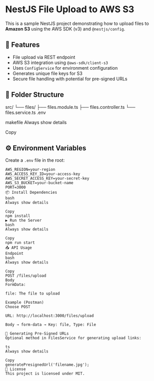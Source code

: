 # NestJS File Upload to AWS S3

This is a sample NestJS project demonstrating how to upload files to **Amazon S3** using the AWS SDK (v3) and `@nestjs/config`.

## 🚀 Features

- File upload via REST endpoint
- AWS S3 integration using `@aws-sdk/client-s3`
- Uses `ConfigService` for environment configuration
- Generates unique file keys for S3
- Secure file handling with potential for pre-signed URLs

## 🧱 Folder Structure

src/
└── files/
├── files.module.ts
├── files.controller.ts
└── files.service.ts
.env

makefile
Always show details

Copy

## ⚙️ Environment Variables

Create a `.env` file in the root:

```env
AWS_REGION=your-region
AWS_ACCESS_KEY_ID=your-access-key
AWS_SECRET_ACCESS_KEY=your-secret-key
AWS_S3_BUCKET=your-bucket-name
PORT=3000
📦 Install Dependencies
bash
Always show details

Copy
npm install
▶️ Run the Server
bash
Always show details

Copy
npm run start
📤 API Usage
Endpoint
bash
Always show details

Copy
POST /files/upload
Body
FormData:

file: The file to upload

Example (Postman)
Choose POST

URL: http://localhost:3000/files/upload

Body → form-data → Key: file, Type: File

🔐 Generating Pre-Signed URLs
Optional method in FilesService for generating upload links:

ts
Always show details

Copy
generatePresignedUrl('filename.jpg');
🧾 License
This project is licensed under MIT.
